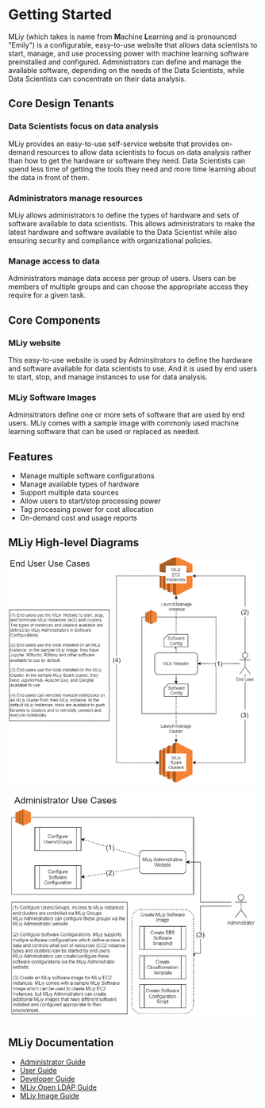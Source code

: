 # Getting Started

MLiy (which takes is name from **M**achine **L**earning and is pronounced "Emily") is a configurable, easy-to-use website that allows data scientists to start, manage, and use processing power with machine learning software preinstalled and configured. Administrators can define and manage the available software, depending on the needs of the Data Scientists, while Data Scientists can concentrate on their data analysis.

## Core Design Tenants
### Data Scientists focus on data analysis
MLiy provides an easy-to-use self-service website that provides on-demand resources to allow data scientists to focus on data analysis rather than how to get the hardware or software they need. Data Scientists can spend less time of getting the tools they need and more time learning about the data in front of them.

### Administrators manage resources
MLiy allows administrators to define the types of hardware and sets of software available to data scientists. This allows administrators to make the latest hardware and software available to the Data Scientist while also ensuring security and compliance with organizational policies.

### Manage access to data
Administrators manage data access per group of users. Users can be members of multiple groups and can choose the appropriate access they require for a given task.

## Core Components
### MLiy website
This easy-to-use website is used by Adminsitrators to define the hardware and software available for data scientists to use. And it is used by end users to start, stop, and manage instances to use for data analysis.

### MLiy Software Images
Adminsitrators define one or more sets of software that are used by end users. MLiy comes with a sample image with commonly used machine learning software that can be used or replaced as needed.

## Features
- Manage multiple software configurations
- Manage available types of hardware
- Support multiple data sources
- Allow users to start/stop processing power
- Tag processing power for cost allocation
- On-demand cost and usage reports

## MLiy High-level Diagrams
![End User Use Cases](img/MLiy_End_User_Use_Cases.GIF)

![Administrator Use Cases](img/MLiy_Administrator_Use_Cases.GIF)

## MLiy Documentation
- [Administrator Guide](./AdministratorGuide.md)
- [User Guide](./UserGuide.md)
- [Developer Guide](./DeveloperGuide.md)
- [MLiy Open LDAP Guide](./SupportForOpenLdap.md)
- [MLiy Image Guide](./MLiyImageGuide.md)
